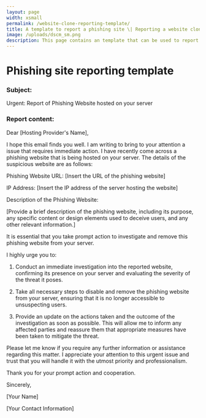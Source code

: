 ```yaml
---
layout: page
width: xsmall
permalink: /website-clone-reporting-template/
title: A template to report a phishing site \| Reporting a website clone to the hosting provider
image: /uploads/dscm_sm.png
description: This page contains an template that can be used to report a phishing site to a hosting provider, requesting them to investigate the issue and to take the malicious website down. 
---
```


# Phishing site reporting template

### Subject: 
Urgent: Report of Phishing Website hosted on your server

### Report content:
Dear [Hosting Provider's Name],

I hope this email finds you well. I am writing to bring to your attention a issue that requires immediate action. I have recently come across a phishing website that is being hosted on your server. The details of the suspicious website are as follows:

Phishing Website URL: [Insert the URL of the phishing website]

IP Address: [Insert the IP address of the server hosting the website]

Description of the Phishing Website:

[Provide a brief description of the phishing website, including its purpose, any specific content or design elements used to deceive users, and any other relevant information.]

It is essential that you take prompt action to investigate and remove this phishing website from your server. 

I highly urge you to:

1) Conduct an immediate investigation into the reported website, confirming its presence on your server and evaluating the severity of the threat it poses.

2) Take all necessary steps to disable and remove the phishing website from your server, ensuring that it is no longer accessible to unsuspecting users.

3) Provide an update on the actions taken and the outcome of the investigation as soon as possible. This will allow me to inform any affected parties and reassure them that appropriate measures have been taken to mitigate the threat.

Please let me know if you require any further information or assistance regarding this matter. I appreciate your attention to this urgent issue and trust that you will handle it with the utmost priority and professionalism.

Thank you for your prompt action and cooperation.

Sincerely,

[Your Name]

[Your Contact Information]
